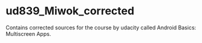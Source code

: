 # ud839_Miwok_corrected
Contains corrected sources for the course by udacity called Android Basics: Multiscreen Apps.
